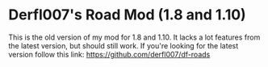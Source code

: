 # Derfl007's Road Mod (1.8 and 1.10)

This is the old version of my mod for 1.8 and 1.10. It lacks a lot features from the latest version, but should still work. 
If you're looking for the latest version follow this link: https://github.com/derfl007/df-roads
